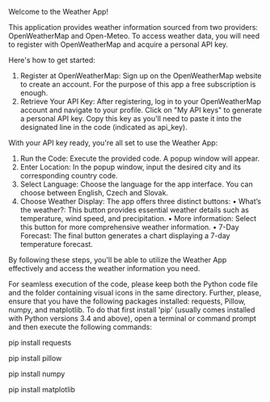 Welcome to the Weather App!

This application provides weather information sourced from two providers: OpenWeatherMap and Open-Meteo. To access weather data, you will need to register with OpenWeatherMap and acquire a personal API key. 

Here's how to get started:
1. Register at OpenWeatherMap: Sign up on the OpenWeatherMap website to create an account. For the purpose of this app a free subscription is enough.
2. Retrieve Your API Key: After registering, log in to your OpenWeatherMap account and navigate to your profile. Click on "My API keys" to generate a personal API key. Copy this key as you'll need to paste it into the designated line in the code (indicated as api_key). 

With your API key ready, you're all set to use the Weather App:
1. Run the Code: Execute the provided code. A popup window will appear.
2. Enter Location: In the popup window, input the desired city and its corresponding country code. 
3. Select Language: Choose the language for the app interface. You can choose between English, Czech and Slovak.
4. Choose Weather Display: The app offers three distinct buttons:
	• What’s the weather?: This button provides essential weather details such as temperature, wind speed, and precipitation.
	• More information: Select this button for more comprehensive weather information.
	• 7-Day Forecast: The final button generates a chart displaying a 7-day temperature forecast.

By following these steps, you'll be able to utilize the Weather App effectively and access the weather information you need.

For seamless execution of the code, please keep both the Python code file and the folder containing visual icons in the same directory. Further, please, ensure that you have the following packages installed: requests, Pillow, numpy, and matplotlib. To do that first install 'pip' (usually comes installed with Python versions 3.4 and above), open a terminal or command prompt and then execute the following commands: 

pip install requests 

pip install pillow

pip install numpy

pip install matplotlib


